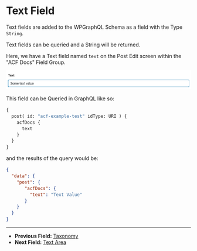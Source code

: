 # Text Field

Text fields are added to the WPGraphQL Schema as a field with the Type `String`.

Text fields can be queried and a String will be returned.

Here, we have a Text field named `text` on the Post Edit screen within the "ACF Docs" Field Group.

![Text field in the Edit Post screen](../img/text-field-input.png?raw=true)

This field can be Queried in GraphQL like so:

```graphql
{
  post( id: "acf-example-test" idType: URI ) {
    acfDocs {
      text
    }
  }
}
```

and the results of the query would be:

```json
{
  "data": {
    "post": {
       "acfDocs": {
         "text": "Text Value"
       }
    }
  }
}
```

----

- **Previous Field:** [Taxonomy](./taxonomy.md)
- **Next Field:** [Text Area](./text-area.md)
